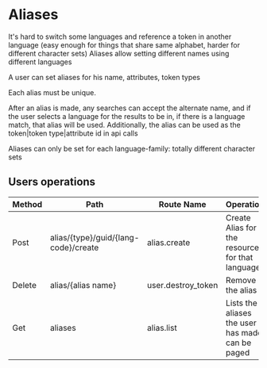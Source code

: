 # Aliases 

It's hard to switch some languages and reference a token in another language (easy enough for things that share same alphabet, harder for different character sets)
Aliases allow setting different names using different languages

A user can set aliases for his name, attributes, token types

Each alias must be unique.

After an alias is made, any searches can accept the alternate name, and if the user selects a language for the results to be in, if there is a language match, that alias will be used.
Additionally, the alias can be used as the token|token type|attribute id in api calls

Aliases can only be set for each language-family: totally different character sets

## Users operations

| Method | Path                                 | Route Name         | Operation                                        | Args                   | Notes |
|--------|--------------------------------------|--------------------|--------------------------------------------------|------------------------|-------|
| Post   | alias/{type}/guid/{lang-code}/create | alias.create       | Create Alias for the resource for that language  | alias (must be unique) |       |
| Delete | alias/{alias name}                   | user.destroy_token | Remove the alias                                 |                        |       |
| Get    | aliases                              | alias.list         | Lists the aliases the user has made can be paged |                        |       |
